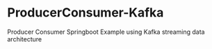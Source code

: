 # ProducerConsumer-Kafka
Producer Consumer Springboot Example using Kafka streaming data architecture
